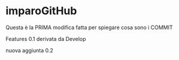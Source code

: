 # imparoGitHub


Questa è la PRIMA modifica fatta per spiegare cosa sono i COMMIT

Features 0.1 derivata da Develop

nuova aggiunta 0.2
